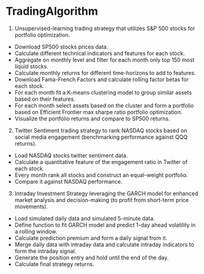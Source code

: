 # TradingAlgorithm
1. Unsupervised-learning trading strategy that utilizes S&amp;P 500 stocks for portfolio optimization.
- Download SP500 stocks prices data.
- Calculate different technical indicators and features for each stock.
- Aggregate on monthly level and filter for each month only top 150 most liquid stocks.
- Calculate monthly returns for different time-horizons to add to features.
- Download Fama-French Factors and calculate rolling factor betas for each stock.
- For each month fit a K-means clustering model to group similar assets based on their features.
- For each month select assets based on the cluster and form a portfolio based on Efficient Frontier max sharpe ratio portfolio optimization.
- Visualize the portfolio returns and compare to SP500 returns.

2. Twitter Sentiment trading strategy to rank NASDAQ stocks based on social media engagement (benchmarking performance against QQQ returns).
- Load NASDAQ stocks twitter sentiment data.
- Calculate a quantitative feature of the engagement ratio in Twitter of each stock.
- Every month rank all stocks and construct an equal-weight portfolio.
- Compare it against NASDAQ performance.

3. Intraday Investment Strategy leveraging the GARCH model for enhanced market analysis and decision-making (to profit from short-term price movements).
- Load simulated daily data and simulated 5-minute data.
- Define function to fit GARCH model and predict 1-day ahead volatility in a rolling window.
- Calculate prediction premium and form a daily signal from it.
- Merge daily data with intraday data and calculate intraday indicators to form the intraday signal.
- Generate the position entry and hold until the end of the day.
- Calculate final strategy returns.